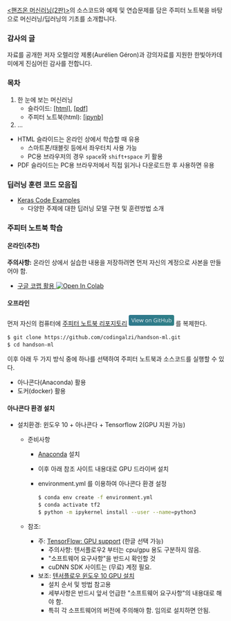 [&lt;핸즈온 머신러닝(2판)&gt;](https://m.hanbit.co.kr/store/books/book_view.html?p_code=B7033438574)의 
소스코드와 예제 및 연습문제를 담은 주피터 노트북을 바탕으로 머신러닝/딥러닝의 기초를 소개합니다.

### 감사의 글

자료를 공개한 저자 오렐리앙 제롱(Aur&eacute;lien G&eacute;ron)과 강의자료를 지원한 한빛아카데미에게 진심어린 감사를 전합니다.

### 목차

1. 한 눈에 보는 머신러닝
    * 슬라이드: [[html]](./slides/handson-ml-01.slides.html), [[pdf]](./slides/handson-ml-01-slides.pdf)
    * 주피터 노트북(html): [[ipynb]](./notebooks/handson-ml-01.html)
1. ...

* HTML 슬라이드는 온라인 상에서 학습할 때 유용
    * 스마트폰/태블릿 등에서 좌우터치 사용 가능 
    * PC용 브라우저의 경우 `space`와 `shift+space` 키 활용
* PDF 슬라이드는 PC용 브라우저에서 직접 읽거나 다운로드한 후 사용하면 유용

### 딥러닝 훈련 코드 모음집

- [Keras Code Examples](https://keras.io/examples/)
    - 다양한 주제에 대한 딥러닝 모델 구현 및 훈련방법 소개

### 주피터 노트북 학습

#### 온라인(추천)

**주의사항:** 온라인 상에서 실습한 내용을 저장하려면 먼저 자신의 계정으로 사본을 만들어야 함.

* [구글 코랩 활용 ](https://colab.research.google.com/github/codingalzi/handson-ml/blob/master/)
<a href="https://colab.research.google.com/github/codingalzi/handson-ml/blob/master/"><img src="https://colab.research.google.com/assets/colab-badge.svg" alt="Open In Colab"/></a>

#### 오프라인

먼저 자신의 컴퓨터에
[주피터 노트북 리포지토리](https://github.com/codingalzi/handson-ml)
[<img src="view-on-github.png" alt="View On GitHub" style="height:25px;"/>](https://github.com/codingalzi/handson-ml) 를 
복제한다. 

```bash
$ git clone https://github.com/codingalzi/handson-ml.git
$ cd handson-ml
```

이후 아래 두 가지 방식 중에 하나를 선택하여 주피터 노트북과 소스코드를 실행할 수 있다.

* 아나콘다(Anaconda) 활용
* 도커(docker) 활용

#### 아나콘다 환경 설치

* 설치환경: 윈도우 10 + 아나콘다 + Tensorflow 2(GPU 지원 가능)
   * 준비사항
      * [Anaconda](https://www.anaconda.com/products/individual) 설치
      * 이후 아래 참조 사이트 내용대로 GPU 드라이버 설치
      * environment.yml 를 이용하여 아나콘다 환경 설정

         ```bash
         $ conda env create -f environment.yml
         $ conda activate tf2
         $ python -m ipykernel install --user --name=python3
         ```

   * 참조:
      * 주: [TensorFlow: GPU support](https://www.tensorflow.org/install/gpu) (한글 선택 가능)
         * 주의사항: 텐서플로우2 부터는 cpu/gpu 용도 구분하지 않음.
         * "소프트웨어 요구사항"을 반드시 확인할 것
         * cuDNN SDK 사이트는 (무료) 계정 필요.
      * 보조: [텐서플로우 윈도우 10 GPU 설치](https://teddylee777.github.io/colab/tensorflow-gpu-install-windows)
         * 설치 순서 및 방법 참고용
         * 세부사항은 반드시 앞서 언급한 "소프트웨어 요구사항"의 내용대로 해야 함.
         * 특히 각 소프트웨어의 버전에 주의해야 함. 임의로 설치하면 안됨.
